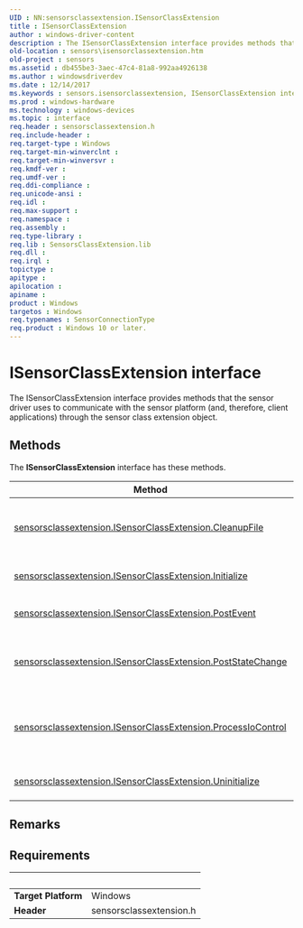 ```yaml
---
UID : NN:sensorsclassextension.ISensorClassExtension
title : ISensorClassExtension
author : windows-driver-content
description : The ISensorClassExtension interface provides methods that the sensor driver uses to communicate with the sensor platform (and, therefore, client applications) through the sensor class extension object.
old-location : sensors\isensorclassextension.htm
old-project : sensors
ms.assetid : db455be3-3aec-47c4-81a8-992aa4926138
ms.author : windowsdriverdev
ms.date : 12/14/2017
ms.keywords : sensors.isensorclassextension, ISensorClassExtension interface [Sensor Devices], ISensorClassExtension interface [Sensor Devices], described, ISensorClassExtension, sensorsclassextension/ISensorClassExtension, Sensor_IFaces_84ca9d2b-f0e3-4500-99a4-21054c7dc527.xml
ms.prod : windows-hardware
ms.technology : windows-devices
ms.topic : interface
req.header : sensorsclassextension.h
req.include-header : 
req.target-type : Windows
req.target-min-winverclnt : 
req.target-min-winversvr : 
req.kmdf-ver : 
req.umdf-ver : 
req.ddi-compliance : 
req.unicode-ansi : 
req.idl : 
req.max-support : 
req.namespace : 
req.assembly : 
req.type-library : 
req.lib : SensorsClassExtension.lib
req.dll : 
req.irql : 
topictype : 
apitype : 
apilocation : 
apiname : 
product : Windows
targetos : Windows
req.typenames : SensorConnectionType
req.product : Windows 10 or later.
---
```


# ISensorClassExtension interface

The ISensorClassExtension interface provides methods that the sensor driver uses to communicate with the sensor platform (and, therefore, client applications) through the sensor class extension object.

## Methods

<p>The <b>ISensorClassExtension</b> interface has these methods.</p>

| Method | Description |
| ---- |:---- |
| [sensorsclassextension.ISensorClassExtension.CleanupFile](nf-sensorsclassextension-isensorclassextension-cleanupfile.md) | The ISensorClassExtension::CleanupFile method notifies the class extension about a file handle that closes and cancels all pending I/O requests, for the specified application. |
| [sensorsclassextension.ISensorClassExtension.Initialize](nf-sensorsclassextension-isensorclassextension-initialize.md) | The ISensorClassExtension::Initialize method initializes the sensor class extension object. |
| [sensorsclassextension.ISensorClassExtension.PostEvent](nf-sensorsclassextension-isensorclassextension-postevent.md) | The ISensorClassExtension::PostEvent method raises one or more driver events in the sensor class extension. |
| [sensorsclassextension.ISensorClassExtension.PostStateChange](nf-sensorsclassextension-isensorclassextension-poststatechange.md) | The ISensorClassExtension::PostStateChange method notifies the sensor class extension about a change in the operational state of the sensor. |
| [sensorsclassextension.ISensorClassExtension.ProcessIoControl](nf-sensorsclassextension-isensorclassextension-processiocontrol.md) | The ISensorClassExtension::ProcessControl method sends Windows Portable Devices (WPD) I/O control requests to the sensor class extension for processing. |
| [sensorsclassextension.ISensorClassExtension.Uninitialize](nf-sensorsclassextension-isensorclassextension-uninitialize.md) | The ISensorClassExtension::Uninitialize method uninitializes the sensor class extension object. |

## Remarks



## Requirements
| &nbsp; | &nbsp; |
| ---- |:---- |
| **Target Platform** | Windows |
| **Header** | sensorsclassextension.h |